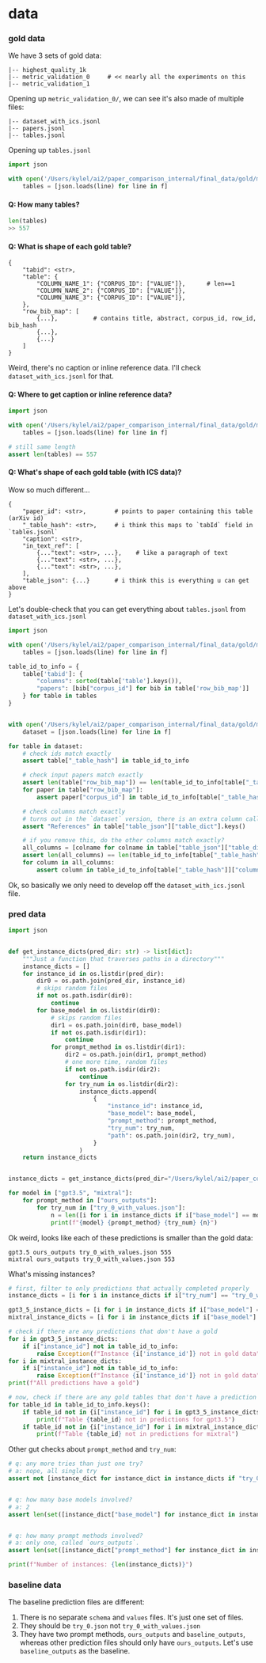 # data

### gold data

We have 3 sets of gold data:
```
|-- highest_quality_1k
|-- metric_validation_0     # << nearly all the experiments on this
|-- metric_validation_1
```

Opening up `metric_validation_0/`, we can see it's also made of multiple files:
```
|-- dataset_with_ics.jsonl
|-- papers.jsonl
|-- tables.jsonl
```

Opening up `tables.jsonl`

```python
import json

with open('/Users/kylel/ai2/paper_comparison_internal/final_data/gold/metric_validation_0_full_texts/tables.jsonl', 'r') as f:
    tables = [json.loads(line) for line in f]
```

#### Q: How many tables?
```python
len(tables)
>> 557
```

#### Q: What is shape of each gold table?
```
{
    "tabid": <str>,
    "table": {
        "COLUMN_NAME_1": {"CORPUS_ID": ["VALUE"]},      # len==1
        "COLUMN_NAME_2": {"CORPUS_ID": ["VALUE"]},
        "COLUMN_NAME_3": {"CORPUS_ID": ["VALUE"]},
    },
    "row_bib_map": [
        {...},          # contains title, abstract, corpus_id, row_id, bib_hash
        {...},
        {...}
    ]
}
```

Weird, there's no caption or inline reference data. I'll check `dataset_with_ics.jsonl` for that.

#### Q: Where to get caption or inline reference data?

```python
import json

with open('/Users/kylel/ai2/paper_comparison_internal/final_data/gold/metric_validation_0_full_texts/dataset_with_ics.jsonl', 'r') as f:
    tables = [json.loads(line) for line in f]

# still same length
assert len(tables) == 557
```

#### Q: What's shape of each gold table (with ICS data)?

Wow so much different...

```
{
    "paper_id": <str>,        # points to paper containing this table (arXiv id)
    "_table_hash": <str>,     # i think this maps to `tabId` field in `tables.jsonl`
    "caption": <str>,
    "in_text_ref": [
        {..."text": <str>, ...},    # like a paragraph of text
        {..."text": <str>, ...},
        {..."text": <str>, ...},
    ],
    "table_json": {...}       # i think this is everything u can get above
}
```

Let's double-check that you can get everything about `tables.jsonl` from `dataset_with_ics.jsonl`

```python
import json

with open('/Users/kylel/ai2/paper_comparison_internal/final_data/gold/metric_validation_0_full_texts/tables.jsonl', 'r') as f:
    tables = [json.loads(line) for line in f]

table_id_to_info = {
    table['tabid']: {
        "columns": sorted(table['table'].keys()),
        "papers": [bib["corpus_id"] for bib in table['row_bib_map']]
    } for table in tables
}


with open('/Users/kylel/ai2/paper_comparison_internal/final_data/gold/metric_validation_0_full_texts/dataset_with_ics.jsonl', 'r') as f:
    dataset = [json.loads(line) for line in f]

for table in dataset:
    # check ids match exactly
    assert table["_table_hash"] in table_id_to_info

    # check input papers match exactly
    assert len(table["row_bib_map"]) == len(table_id_to_info[table["_table_hash"]]["papers"])
    for paper in table["row_bib_map"]:
        assert paper["corpus_id"] in table_id_to_info[table["_table_hash"]]["papers"]

    # check columns match exactly
    # turns out in the `dataset` version, there is an extra column called "References"
    assert "References" in table["table_json"]["table_dict"].keys()

    # if you remove this, do the other columns match exactly?
    all_columns = [colname for colname in table["table_json"]["table_dict"].keys() if colname != "References"]
    assert len(all_columns) == len(table_id_to_info[table["_table_hash"]]["columns"])
    for column in all_columns:
        assert column in table_id_to_info[table["_table_hash"]]["columns"]
```

Ok, so basically we only need to develop off the `dataset_with_ics.jsonl` file.



### pred data

```python
import json


def get_instance_dicts(pred_dir: str) -> list[dict]:
    """Just a function that traverses paths in a directory"""
    instance_dicts = []
    for instance_id in os.listdir(pred_dir):
        dir0 = os.path.join(pred_dir, instance_id)
        # skips random files
        if not os.path.isdir(dir0):
            continue
        for base_model in os.listdir(dir0):
            # skips random files
            dir1 = os.path.join(dir0, base_model)
            if not os.path.isdir(dir1):
                continue
            for prompt_method in os.listdir(dir1):
                dir2 = os.path.join(dir1, prompt_method)
                # one more time, random files
                if not os.path.isdir(dir2):
                    continue
                for try_num in os.listdir(dir2):
                    instance_dicts.append(
                        {
                            "instance_id": instance_id,
                            "base_model": base_model,
                            "prompt_method": prompt_method,
                            "try_num": try_num,
                            "path": os.path.join(dir2, try_num),
                        }
                    )
    return instance_dicts


instance_dicts = get_instance_dicts(pred_dir="/Users/kylel/ai2/paper_comparison_internal/final_data/value_preds/metric_validation_0_setting5/")

for model in ["gpt3.5", "mixtral"]:
    for prompt_method in ["ours_outputs"]:
        for try_num in ["try_0_with_values.json"]:
            n = len([i for i in instance_dicts if i["base_model"] == model and i["prompt_method"] == prompt_method and i["try_num"] == try_num])
            print(f"{model} {prompt_method} {try_num} {n}")
```

Ok weird, looks like each of these predictions is smaller than the gold data:

```
gpt3.5 ours_outputs try_0_with_values.json 555
mixtral ours_outputs try_0_with_values.json 553
```

What's missing instances?
```python
# first, filter to only predictions that actually completed properly
instance_dicts = [i for i in instance_dicts if i["try_num"] == "try_0_with_values.json"]

gpt3_5_instance_dicts = [i for i in instance_dicts if i["base_model"] == "gpt3.5"]
mixtral_instance_dicts = [i for i in instance_dicts if i["base_model"] == "mixtral"]

# check if there are any predictions that don't have a gold
for i in gpt3_5_instance_dicts:
    if i["instance_id"] not in table_id_to_info:
        raise Exception(f"Instance {i['instance_id']} not in gold data")
for i in mixtral_instance_dicts:
    if i["instance_id"] not in table_id_to_info:
        raise Exception(f"Instance {i['instance_id']} not in gold data")
print(f"All predictions have a gold")

# now, check if there are any gold tables that don't have a prediction
for table_id in table_id_to_info.keys():
    if table_id not in {i["instance_id"] for i in gpt3_5_instance_dicts}:
        print(f"Table {table_id} not in predictions for gpt3.5")
    if table_id not in {i["instance_id"] for i in mixtral_instance_dicts}:
        print(f"Table {table_id} not in predictions for mixtral")
```


Other gut checks about `prompt_method` and `try_num`:

```python
# q: any more tries than just one try?
# a: nope, all single try
assert not [instance_dict for instance_dict in instance_dicts if "try_0" not in instance_dict["try_num"]]


# q: how many base models involved?
# a: 2
assert len(set([instance_dict["base_model"] for instance_dict in instance_dicts])) == 2


# q: how many prompt methods involved?
# a: only one, called `ours_outputs`.
assert len(set([instance_dict["prompt_method"] for instance_dict in instance_dicts])) == 1

print(f"Number of instances: {len(instance_dicts)}")
```


### baseline data

The baseline prediction files are different:

1. There is no separate `schema` and `values` files. It's just one set of files. 
2. They should be `try_0.json` not `try_0_with_values.json`
3. They have two prompt methods, `ours_outputs` and `baseline_outputs`, whereas other prediction files should only have `ours_outputs`. Let's use `baseline_outputs` as the baseline.
